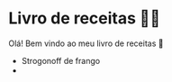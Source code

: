 # Livro de receitas :man_cook:



Olá! Bem vindo ao meu livro de receitas :wave:

- Strogonoff de frango
- 

